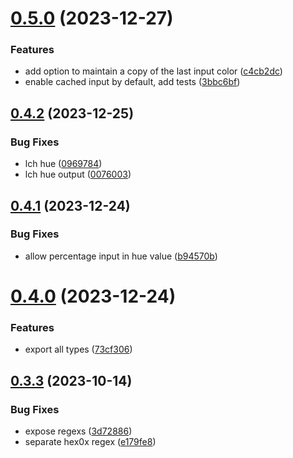 # [0.5.0](https://github.com/jeronimoek/color-translate/compare/v0.4.2...v0.5.0) (2023-12-27)


### Features

* add option to maintain a copy of the last input color ([c4cb2dc](https://github.com/jeronimoek/color-translate/commit/c4cb2dcfc2f6c9f2cdf7a2293bd001c46d3172a3))
* enable cached input by default, add tests ([3bbc6bf](https://github.com/jeronimoek/color-translate/commit/3bbc6bf0c1328045edce2c129010cabc20af4599))



## [0.4.2](https://github.com/jeronimoek/color-translate/compare/v0.4.1...v0.4.2) (2023-12-25)


### Bug Fixes

* lch hue ([0969784](https://github.com/jeronimoek/color-translate/commit/0969784dd315ee1ef2f0e2b9f0d6bc9af84a1977))
* lch hue output ([0076003](https://github.com/jeronimoek/color-translate/commit/0076003764b79ab2b1157999e346fa6cca208fce))



## [0.4.1](https://github.com/jeronimoek/color-translate/compare/v0.4.0...v0.4.1) (2023-12-24)


### Bug Fixes

* allow percentage input in hue value ([b94570b](https://github.com/jeronimoek/color-translate/commit/b94570b8b435a2df7c5bf2bb332e480076459fe1))



# [0.4.0](https://github.com/jeronimoek/color-translate/compare/v0.3.3...v0.4.0) (2023-12-24)


### Features

* export all types ([73cf306](https://github.com/jeronimoek/color-translate/commit/73cf306909109f82a8564f5e27092d9f0f77645c))



## [0.3.3](https://github.com/jeronimoek/color-translate/compare/v0.3.2...v0.3.3) (2023-10-14)


### Bug Fixes

* expose regexs ([3d72886](https://github.com/jeronimoek/color-translate/commit/3d728861d7ac352e8ad2196f698920677f045446))
* separate hex0x regex ([e179fe8](https://github.com/jeronimoek/color-translate/commit/e179fe81f27dad35b0797358ffe99963ac20e615))



